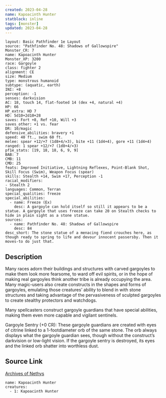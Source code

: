 ```yaml
---
created: 2023-04-28
name: Kapoacinth Hunter
statblock: inline
tags: [monster]
updated: 2023-04-28
---
```

```statblock
layout: Basic Pathfinder 1e Layout
source: "Pathfinder No. 48: Shadows of Gallowspire"
Monster_CR: 7
name: Kapoacinth Hunter
Monster_XP: 3200
race: Gargoyle
class: fighter 2
alignment: CE
size: Medium
type: monstrous humanoid
subtype: (aquatic, earth)
INI: +8
perception: -1
senses: darkvision
AC: 18, touch 14, flat-footed 14 (dex +4, natural +4)
HP: 66
HP_extra: HD 7
HD: 5d10+2d10+28
saves: Fort +8, Ref +10, Will +3
saves_other: +1 vs. fear
DR: 10/magic
defensive_abilities: bravery +1
speed: 40 ft., swim 60 ft.
melee: spear +12/+7 (1d8+4/×3), bite +11 (1d4+4), gore +11 (1d4+4)
ranged: 1 spear +12/+7 (1d8+4/×3)
pf1e_stats: [19, 18, 18, 6, 9, 9]
BAB: 7
CMB: 11
CMD: 25
feats: Improved Initiative, Lightning Reflexes, Point-Blank Shot, Skill Focus (Swim), Weapon Focus (spear)
skills: Stealth +14, Swim +17, Perception -1
racial_modifiers:
- Stealth 2
languages: Common, Terran
special_qualities: freeze
special_abilities:
  - name: Freeze (Ex)
    desc: A gargoyle can hold itself so still it appears to be a statue. A gargoyle that uses freeze can take 20 on Stealth checks to hide in plain sight as a stone statue.
sources:
  - name: Pathfinder No. 48: Shadows of Gallowspire
    desc: 84
desc_short: The stone statue of a menacing fiend crouches here, as though ready to spring to life and devour innocent passersby. Then it moves-to do just that.
```
## Description
Many races adorn their buildings and structures with carved gargoyles to make them look more fearsome, to ward off evil spirits, or in the hope of making real gargoyles think another tribe is already occupying the area. Many magic-users also create constructs in the shapes and forms of gargoyles, emulating those creatures’ ability to blend in with stone structures and taking advantage of the pervasiveness of sculpted gargoyles to create stealthy protectors and watchdogs.

Many spellcasters construct gargoyle guardians that have special abilities, making them even more capable and vigilant sentinels.

Gargoyle Sentry (+0 CR): These gargoyle guardians are created with eyes of citrine linked to a 1-footdiameter orb of the same stone. The orb always displays what the gargoyle guardian sees, though without the construct’s darkvision or low-light vision. If the gargoyle sentry is destroyed, its eyes and the linked orb shatter into worthless dust.
## Source Link
[Archives of Nethys](https://aonprd.com/MonsterDisplay.aspx?ItemName=Kapoacinth%20Hunter)
```encounter-table
name: Kapoacinth Hunter
creatures:
  - 1: Kapoacinth Hunter
```
